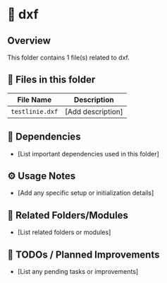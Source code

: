 # 📂 dxf

## Overview
This folder contains 1 file(s) related to dxf.

## 📄 Files in this folder

| File Name | Description |
|-----------|-------------|
| `testlinie.dxf` | [Add description] |

## 🔗 Dependencies
- [List important dependencies used in this folder]

## ⚙️ Usage Notes
- [Add any specific setup or initialization details]

## 🔄 Related Folders/Modules
- [List related folders or modules]

## 🚧 TODOs / Planned Improvements
- [List any pending tasks or improvements]
